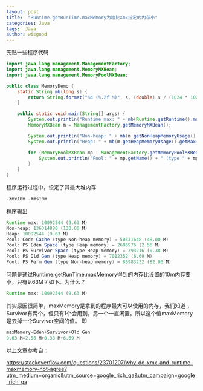 ```yaml
---
layout: post
title:  "Runtime.getRunTime.maxMemory为啥比Xmx指定的内存小"
categories: Java
tags:  Java
author: wisgood
---
```


先贴一些程序代码
```java
import java.lang.management.ManagementFactory;
import java.lang.management.MemoryMXBean;
import java.lang.management.MemoryPoolMXBean;

public class MemoryDemo {
    static String mb(long s) {
        return String.format("%d (%.2f M)", s, (double) s / (1024 * 1024));
    }

    public static void main(String[] args) {
        System.out.println("Runtime max: " + mb(Runtime.getRuntime().maxMemory()));
        MemoryMXBean m = ManagementFactory.getMemoryMXBean();

        System.out.println("Non-heap: " + mb(m.getNonHeapMemoryUsage().getMax()));
        System.out.println("Heap: " + mb(m.getHeapMemoryUsage().getMax()));

        for (MemoryPoolMXBean mp : ManagementFactory.getMemoryPoolMXBeans()) {
            System.out.println("Pool: " + mp.getName() + " (type " + mp.getType() + ")" + " = " + mb(mp.getUsage().getMax()));
        }
    }
}
```

程序运行过程中，设定了其最大堆内存
```java
-Xmx10m -Xms10m
```

程序输出
```java
Runtime max: 10092544 (9.63 M)
Non-heap: 136314880 (130.00 M)
Heap: 10092544 (9.63 M)
Pool: Code Cache (type Non-heap memory) = 50331648 (48.00 M)
Pool: PS Eden Space (type Heap memory) = 2686976 (2.56 M)
Pool: PS Survivor Space (type Heap memory) = 393216 (0.38 M)
Pool: PS Old Gen (type Heap memory) = 7012352 (6.69 M)
Pool: PS Perm Gen (type Non-heap memory) = 85983232 (82.00 M)
```

问题是通过Runtime.getRunTime.maxMemory得到的内存比设置的10m内存要小，只有9.63M？如下。为什么？

```java
Runtime max: 10092544 (9.63 M)
```

其实原因很简单，maxMemory是拿到的程序最大可以使用的内存，我们知道 ，Survivor有两个，但只有1个会用到，另一个一直闲置。所以这个值maxMemory是去掉一个Survivor空间的值。
即
```java
maxMemory=Eden+Survivor+Old Gen
9.63 M=2.56 M+0.38 M+6.69 M

```

以上文章参考自：

https://stackoverflow.com/questions/23701207/why-do-xmx-and-runtime-maxmemory-not-agree?utm_medium=organic&utm_source=google_rich_qa&utm_campaign=google_rich_qa

